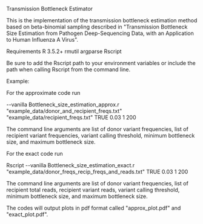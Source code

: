 Transmission Bottleneck Estimator

This is the implementation of the transmission bottleneck estimation method based on beta-binomial sampling described in "Transmission Bottleneck Size Estimation from Pathogen Deep-Sequencing Data, with an Application to Human Influenza A Virus".

Requirements
R 3.5.2+
rmutil 
argparse
Rscript

Be sure to add the Rscript path to your environment variables or include the path when calling Rscript from the command line.  


Example:

For the approximate code run

--vanilla Bottleneck_size_estimation_approx.r "example_data/donor_and_recipient_freqs.txt" "example_data/recipient_freqs.txt" TRUE 0.03 1 200

The command line arguments are list of donor variant frequencies, list of recipient variant frequencies, variant calling threshold, minimum bottleneck size, and maximum bottleneck size.

For the exact code run

Rscript --vanilla Bottleneck_size_estimation_exact.r "example_data/donor_freqs_recip_freqs_and_reads.txt" TRUE 0.03 1 200

The command line arguments are list of donor variant frequencies, list of recipient total reads, recipient variant reads, variant calling threshold, minimum bottleneck size, and maximum bottleneck size.


The codes will output plots in pdf format called "approx_plot.pdf" and "exact_plot.pdf".

